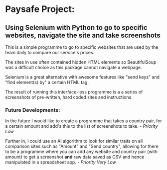 # Paysafe Project:
## Using Selenium with Python to go to specific websites, navigate the site and take screenshots

This is a simple programme to go to specific websites that are used by the team daily to compare our service's prices. 

The sites in use often contained hidden HTML elements so BeautifulSoup was a difficult choice as this package cannot navigate a webpage.

Selenium is a great alternative with awesome features like "send keys" and "find element(s) by" a certain HTML tag.

The result of running this interface-less programme is a a series of screenshots of pre-written, hard coded sites and instructions.

### Future Developments:

In the future I would like to create a programme that takes a country pair, for a certain amount and add's this to the list of screenshots to take. *- Priority Low*

Further in, I could use an AI algorithm to look for similar traits on all comparison sites such as "Amount" and "Send country", allowing for there to be a programme where you can add any website and country pair (with amount) to get a screenshot **and** raw data saved as CSV and hence manipulated in a spreadsheet app. *- Priority Very Low*